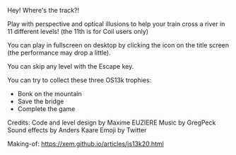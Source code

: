 Hey! Where's the track?!

Play with perspective and optical illusions to help your train cross a river in 11 different levels!
(the 11th is for Coil users only)

You can play in fullscreen on desktop by clicking the icon on the title screen (the performance may drop a little).

You can skip any level with the Escape key.

You can try to collect these three OS13k trophies:
- Bonk on the mountain
- Save the bridge
- Complete the game

Credits:
Code and level design by Maxime EUZIERE
Music by GregPeck
Sound effects by Anders Kaare
Emoji by Twitter

Making-of:
https://xem.github.io/articles/js13k20.html